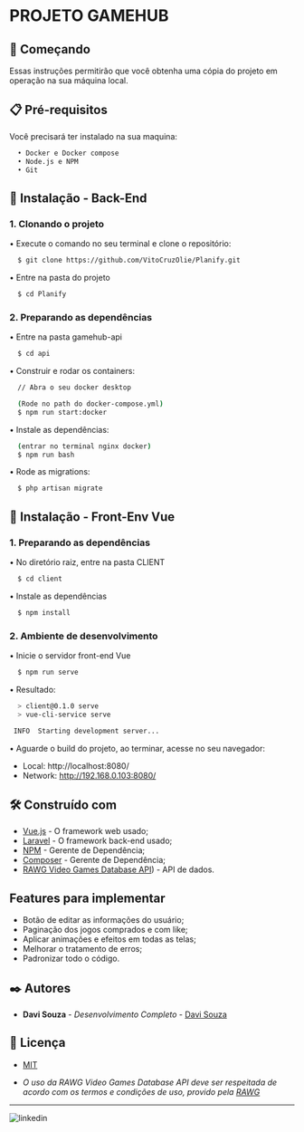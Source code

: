 
# PROJETO GAMEHUB

## 🚀 Começando

Essas instruções permitirão que você obtenha uma cópia do projeto em operação na sua máquina local.


## 📋 Pré-requisitos

Você precisará ter instalado na sua maquina:

```bash
  • Docker e Docker compose  
  • Node.js e NPM
  • Git
```
    
## 🔧 Instalação - Back-End

### 1. Clonando o projeto

• Execute o comando no seu terminal e clone o repositório:

```bash
  $ git clone https://github.com/VitoCruzOlie/Planify.git
```

• Entre na pasta do projeto

```bash
  $ cd Planify
```

### 2. Preparando as dependências

• Entre na pasta gamehub-api

```bash
  $ cd api
```

• Construir e rodar os containers:

```bash
  // Abra o seu docker desktop
```

```bash
  (Rode no path do docker-compose.yml)    
  $ npm run start:docker
```

• Instale as dependências:

```bash
  (entrar no terminal nginx docker)
  $ npm run bash
```

• Rode as migrations:

```bash    
  $ php artisan migrate
```

## 🔧 Instalação - Front-Env Vue

### 1. Preparando as dependências

• No diretório raiz, entre na pasta CLIENT

```bash
  $ cd client
```

• Instale as dependências

```bash
  $ npm install
```

### 2. Ambiente de desenvolvimento

• Inicie o servidor front-end Vue

```bash
  $ npm run serve
```

• Resultado:

```bash
  > client@0.1.0 serve
  > vue-cli-service serve

 INFO  Starting development server...
```

• Aguarde o build do projeto, ao terminar, acesse no seu navegador:

  - Local:   http://localhost:8080/
  - Network: http://192.168.0.103:8080/

## 🛠️ Construído com

* [Vue.js](https://vuejs.org) - O framework web usado;
* [Laravel](https://laravel.com) - O framework back-end usado;
* [NPM](https://www.npmjs.com) - Gerente de Dependência;
* [Composer](https://getcomposer.org) - Gerente de Dependência;
* [RAWG Video Games Database API](https://api.rawg.io/docs/)) - API de dados.


## Features para implementar

* Botão de editar as informações do usuário;
* Paginação dos jogos comprados e com like;
* Aplicar animações e efeitos em todas as telas;
* Melhorar o tratamento de erros;
* Padronizar todo o código.

## ✒️ Autores

* **Davi Souza** - *Desenvolvimento Completo* - [Davi Souza](https://www.linkedin.com/in/davi-souza-745155246/)

## 📄 Licença

- [MIT](https://choosealicense.com/licenses/mit/)

- *O uso da RAWG Video Games Database API deve ser respeitada de acordo com os termos e condições de uso, provido pela [RAWG](https://api.rawg.io/docs/)*


---

![linkedin](https://img.shields.io/badge/LinkedIn-0077B5?style=for-the-badge&logo=linkedin&logoColor=white)

